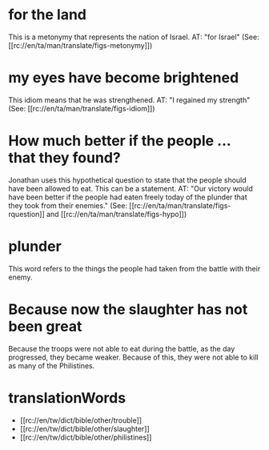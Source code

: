 # for the land

This is a metonymy that represents the nation of Israel. AT: "for Israel" (See: [[rc://en/ta/man/translate/figs-metonymy]])

# my eyes have become brightened

This idiom means that he was strengthened. AT: "I regained my strength" (See: [[rc://en/ta/man/translate/figs-idiom]])

# How much better if the people ... that they found?

Jonathan uses this hypothetical question to state that the people should have been allowed to eat. This can be a statement. AT: "Our victory would have been better if the people had eaten freely today of the plunder that they took from their enemies." (See: [[rc://en/ta/man/translate/figs-rquestion]] and [[rc://en/ta/man/translate/figs-hypo]])

# plunder

This word refers to the things the people had taken from the battle with their enemy.

# Because now the slaughter has not been great

Because the troops were not able to eat during the battle, as the day progressed, they became weaker. Because of this, they were not able to kill as many of the Philistines.

# translationWords

* [[rc://en/tw/dict/bible/other/trouble]]
* [[rc://en/tw/dict/bible/other/slaughter]]
* [[rc://en/tw/dict/bible/other/philistines]]